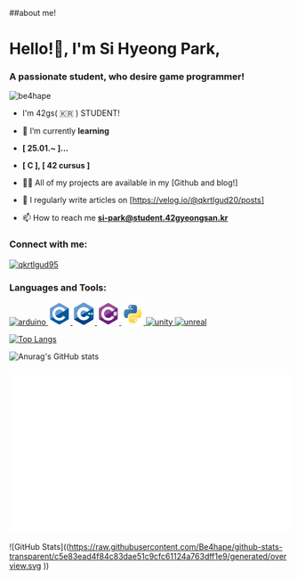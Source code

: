 ##about me!

<h1 align="left">Hello!👋, I'm Si Hyeong Park,</h1>
<h3 align="left">A passionate student, who desire game programmer!</h3>

<p align="left"> <img src="https://komarev.com/ghpvc/?username=be4hape&label=Profile%20views&color=0e75b6&style=flat" alt="be4hape" /> </p>

- I'm 42gs( 🇰🇷 ) STUDENT!
- 🌱 I’m currently **learning**
- **[ 25.01.~ ]...**
- **[ C ], [ 42 cursus ]**


- 👨‍💻 All of my projects are available in my [Github and blog!]

- 📝 I regularly write articles on [https://velog.io/@qkrtlgud20/posts]

- 📫 How to reach me **si-park@student.42gyeongsan.kr**

<h3 align="left">Connect with me:</h3>
<p align="left">
<a href="https://instagram.com/qkrtlgud95" target="blank"><img align="center" src="https://raw.githubusercontent.com/rahuldkjain/github-profile-readme-generator/master/src/images/icons/Social/instagram.svg" alt="qkrtlgud95" height="30" width="40" /></a>
</p>

<h3 align="left">Languages and Tools:</h3>
<p align="left"> <a href="https://www.arduino.cc/" target="_blank" rel="noreferrer"> <img src="https://cdn.worldvectorlogo.com/logos/arduino-1.svg" alt="arduino" width="40" height="40"/> </a> <a href="https://www.cprogramming.com/" target="_blank" rel="noreferrer"> <img src="https://raw.githubusercontent.com/devicons/devicon/master/icons/c/c-original.svg" alt="c" width="40" height="40"/> </a> <a href="https://www.w3schools.com/cpp/" target="_blank" rel="noreferrer"> <img src="https://raw.githubusercontent.com/devicons/devicon/master/icons/cplusplus/cplusplus-original.svg" alt="cplusplus" width="40" height="40"/> </a> <a href="https://www.w3schools.com/cs/" target="_blank" rel="noreferrer"> <img src="https://raw.githubusercontent.com/devicons/devicon/master/icons/csharp/csharp-original.svg" alt="csharp" width="40" height="40"/> </a> <a href="https://www.python.org" target="_blank" rel="noreferrer"> <img src="https://raw.githubusercontent.com/devicons/devicon/master/icons/python/python-original.svg" alt="python" width="40" height="40"/> </a> <a href="https://unity.com/" target="_blank" rel="noreferrer"> <img src="https://www.vectorlogo.zone/logos/unity3d/unity3d-icon.svg" alt="unity" width="40" height="40"/> </a> <a href="https://unrealengine.com/" target="_blank" rel="noreferrer"> <img src="https://raw.githubusercontent.com/kenangundogan/fontisto/036b7eca71aab1bef8e6a0518f7329f13ed62f6b/icons/svg/brand/unreal-engine.svg" alt="unreal" width="40" height="40"/> </a> </p>

[![Top Langs](https://github-readme-stats.vercel.app/api/top-langs/?username=Be4hape&layout=compact&theme=tokyonight)](https://github.com/anuraghazra/github-readme-stats)

![Anurag's GitHub stats](https://github-readme-stats.vercel.app/api?username=Be4hape&count_icons=true&private=true&theme=tokyonight)

![Anurag's GitHub stats](https://raw.githubusercontent.com/Be4hape/github-stats-transparent/c5e83ead4f84c83dae51c9cfc61124a763dff1e9/generated/languages.svg)

![GitHub Stats]((https://raw.githubusercontent.com/Be4hape/github-stats-transparent/c5e83ead4f84c83dae51c9cfc61124a763dff1e9/generated/overview.svg
))

